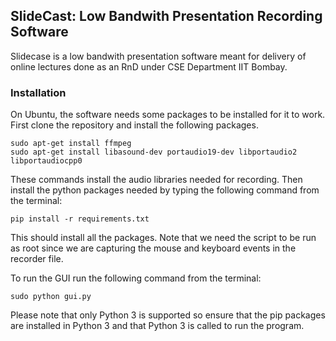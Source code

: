 ## SlideCast: Low Bandwith Presentation Recording Software

Slidecase is a low bandwith presentation software meant for delivery of online lectures done as an RnD under CSE Department IIT Bombay.


### Installation 

On Ubuntu, the software needs some packages to be installed for it to work. First clone the repository and install the following packages.

```
sudo apt-get install ffmpeg
sudo apt-get install libasound-dev portaudio19-dev libportaudio2 libportaudiocpp0
```
These commands install the audio libraries needed for recording. Then install the python packages needed by typing the following command from the terminal:
```
pip install -r requirements.txt
```

This should install all the packages. Note that we need the script to be run as root since we are capturing the mouse and keyboard events in the recorder file.

To run the GUI run the following command from the terminal:
```
sudo python gui.py
```

Please note that only Python 3 is supported so ensure that the pip packages are installed in Python 3 and that Python 3 is called to run the program.
